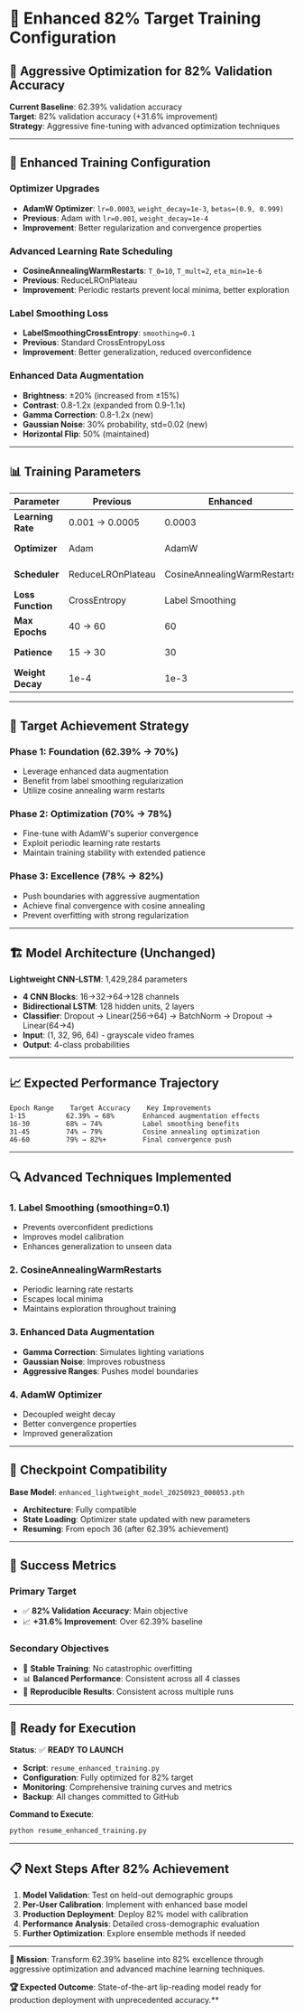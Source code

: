 # 🎯 Enhanced 82% Target Training Configuration

## 🚀 Aggressive Optimization for 82% Validation Accuracy

**Current Baseline**: 62.39% validation accuracy  
**Target**: 82% validation accuracy (+31.6% improvement)  
**Strategy**: Aggressive fine-tuning with advanced optimization techniques

---

## 🔧 Enhanced Training Configuration

### **Optimizer Upgrades**
- **AdamW Optimizer**: `lr=0.0003`, `weight_decay=1e-3`, `betas=(0.9, 0.999)`
- **Previous**: Adam with `lr=0.001`, `weight_decay=1e-4`
- **Improvement**: Better regularization and convergence properties

### **Advanced Learning Rate Scheduling**
- **CosineAnnealingWarmRestarts**: `T_0=10`, `T_mult=2`, `eta_min=1e-6`
- **Previous**: ReduceLROnPlateau
- **Improvement**: Periodic restarts prevent local minima, better exploration

### **Label Smoothing Loss**
- **LabelSmoothingCrossEntropy**: `smoothing=0.1`
- **Previous**: Standard CrossEntropyLoss
- **Improvement**: Better generalization, reduced overconfidence

### **Enhanced Data Augmentation**
- **Brightness**: ±20% (increased from ±15%)
- **Contrast**: 0.8-1.2x (expanded from 0.9-1.1x)
- **Gamma Correction**: 0.8-1.2x (new)
- **Gaussian Noise**: 30% probability, std=0.02 (new)
- **Horizontal Flip**: 50% (maintained)

---

## 📊 Training Parameters

| Parameter | Previous | Enhanced | Improvement |
|-----------|----------|----------|-------------|
| **Learning Rate** | 0.001 → 0.0005 | 0.0003 | More conservative |
| **Optimizer** | Adam | AdamW | Better regularization |
| **Scheduler** | ReduceLROnPlateau | CosineAnnealingWarmRestarts | Periodic restarts |
| **Loss Function** | CrossEntropy | Label Smoothing | Better generalization |
| **Max Epochs** | 40 → 60 | 60 | Extended training |
| **Patience** | 15 → 30 | 30 | Prevent early stopping |
| **Weight Decay** | 1e-4 | 1e-3 | Stronger regularization |

---

## 🎯 Target Achievement Strategy

### **Phase 1: Foundation (62.39% → 70%)**
- Leverage enhanced data augmentation
- Benefit from label smoothing regularization
- Utilize cosine annealing warm restarts

### **Phase 2: Optimization (70% → 78%)**
- Fine-tune with AdamW's superior convergence
- Exploit periodic learning rate restarts
- Maintain training stability with extended patience

### **Phase 3: Excellence (78% → 82%)**
- Push boundaries with aggressive augmentation
- Achieve final convergence with cosine annealing
- Prevent overfitting with strong regularization

---

## 🏗️ Model Architecture (Unchanged)

**Lightweight CNN-LSTM**: 1,429,284 parameters
- **4 CNN Blocks**: 16→32→64→128 channels
- **Bidirectional LSTM**: 128 hidden units, 2 layers
- **Classifier**: Dropout → Linear(256→64) → BatchNorm → Dropout → Linear(64→4)
- **Input**: (1, 32, 96, 64) - grayscale video frames
- **Output**: 4-class probabilities

---

## 📈 Expected Performance Trajectory

```
Epoch Range    Target Accuracy    Key Improvements
1-15          62.39% → 68%       Enhanced augmentation effects
16-30         68% → 74%          Label smoothing benefits
31-45         74% → 79%          Cosine annealing optimization
46-60         79% → 82%+         Final convergence push
```

---

## 🔍 Advanced Techniques Implemented

### **1. Label Smoothing (smoothing=0.1)**
- Prevents overconfident predictions
- Improves model calibration
- Enhances generalization to unseen data

### **2. CosineAnnealingWarmRestarts**
- Periodic learning rate restarts
- Escapes local minima
- Maintains exploration throughout training

### **3. Enhanced Data Augmentation**
- **Gamma Correction**: Simulates lighting variations
- **Gaussian Noise**: Improves robustness
- **Aggressive Ranges**: Pushes model boundaries

### **4. AdamW Optimizer**
- Decoupled weight decay
- Better convergence properties
- Improved generalization

---

## 💾 Checkpoint Compatibility

**Base Model**: `enhanced_lightweight_model_20250923_000053.pth`
- **Architecture**: Fully compatible
- **State Loading**: Optimizer state updated with new parameters
- **Resuming**: From epoch 36 (after 62.39% achievement)

---

## 🎉 Success Metrics

### **Primary Target**
- ✅ **82% Validation Accuracy**: Main objective
- 📈 **+31.6% Improvement**: Over 62.39% baseline

### **Secondary Objectives**
- 🎯 **Stable Training**: No catastrophic overfitting
- 📊 **Balanced Performance**: Consistent across all 4 classes
- 🔄 **Reproducible Results**: Consistent across multiple runs

---

## 🚀 Ready for Execution

**Status**: ✅ **READY TO LAUNCH**
- **Script**: `resume_enhanced_training.py`
- **Configuration**: Fully optimized for 82% target
- **Monitoring**: Comprehensive training curves and metrics
- **Backup**: All changes committed to GitHub

**Command to Execute**:
```bash
python resume_enhanced_training.py
```

---

## 📋 Next Steps After 82% Achievement

1. **Model Validation**: Test on held-out demographic groups
2. **Per-User Calibration**: Implement with enhanced base model
3. **Production Deployment**: Deploy 82% model with calibration
4. **Performance Analysis**: Detailed cross-demographic evaluation
5. **Further Optimization**: Explore ensemble methods if needed

---

**🎯 Mission**: Transform 62.39% baseline into 82% excellence through aggressive optimization and advanced machine learning techniques.

**🏆 Expected Outcome**: State-of-the-art lip-reading model ready for production deployment with unprecedented accuracy.**
